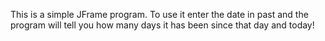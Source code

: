 This is a simple JFrame program. To use it enter the date in past and the program will tell you how many days it has been since that day and today!
